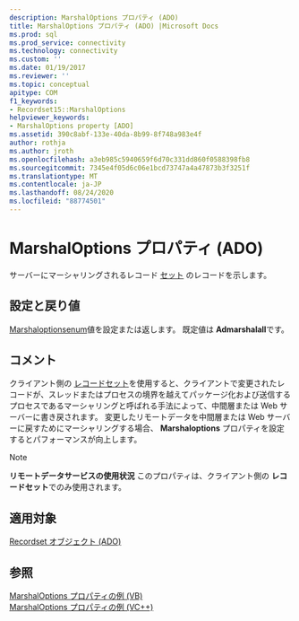 ```yaml
---
description: MarshalOptions プロパティ (ADO)
title: MarshalOptions プロパティ (ADO) |Microsoft Docs
ms.prod: sql
ms.prod_service: connectivity
ms.technology: connectivity
ms.custom: ''
ms.date: 01/19/2017
ms.reviewer: ''
ms.topic: conceptual
apitype: COM
f1_keywords:
- Recordset15::MarshalOptions
helpviewer_keywords:
- MarshalOptions property [ADO]
ms.assetid: 390c8abf-133e-40da-8b99-8f748a983e4f
author: rothja
ms.author: jroth
ms.openlocfilehash: a3eb985c5940659f6d70c331dd860f0588398fb8
ms.sourcegitcommit: 7345e4f05d6c06e1bcd73747a4a47873b3f3251f
ms.translationtype: MT
ms.contentlocale: ja-JP
ms.lasthandoff: 08/24/2020
ms.locfileid: "88774501"
---
```

# <a name="marshaloptions-property-ado"></a>MarshalOptions プロパティ (ADO)
サーバーにマーシャリングされるレコード [セット](./recordset-object-ado.md) のレコードを示します。  
  
## <a name="settings-and-return-values"></a>設定と戻り値  
 [Marshaloptionsenum](./marshaloptionsenum.md)値を設定または返します。 既定値は **Admarshalall**です。  
  
## <a name="remarks"></a>コメント  
 クライアント側の [レコードセット](./recordset-object-ado.md)を使用すると、クライアントで変更されたレコードが、スレッドまたはプロセスの境界を越えてパッケージ化および送信するプロセスであるマーシャリングと呼ばれる手法によって、中間層または Web サーバーに書き戻されます。 変更したリモートデータを中間層または Web サーバーに戻すためにマーシャリングする場合、 **Marshaloptions** プロパティを設定するとパフォーマンスが向上します。  
  
> [!NOTE]
>  **リモートデータサービスの使用状況** このプロパティは、クライアント側の **レコードセット**でのみ使用されます。  
  
## <a name="applies-to"></a>適用対象  
 [Recordset オブジェクト (ADO)](./recordset-object-ado.md)  
  
## <a name="see-also"></a>参照  
 [MarshalOptions プロパティの例 (VB)](./marshaloptions-property-example-vb.md)   
 [MarshalOptions プロパティの例 (VC++)](./marshaloptions-property-example-vc.md)